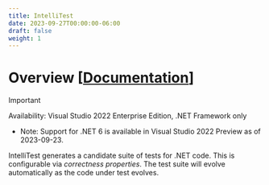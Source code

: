 ```yaml
---
title: IntelliTest
date: 2023-09-27T00:00:00-06:00
draft: false
weight: 1
---
```


# Overview [[Documentation](https://learn.microsoft.com/en-us/visualstudio/test/intellitest-manual/?view=vs-2022)]  
> [!IMPORTANT]
> Availability: Visual Studio 2022 Enterprise Edition, .NET Framework only

* Note: Support for .NET 6 is available in Visual Studio 2022 Preview as of 2023-09-23.

IntelliTest generates a candidate suite of tests for .NET code. This is configurable via *correctness properties*. The test suite will evolve automatically as the code under test evolves.